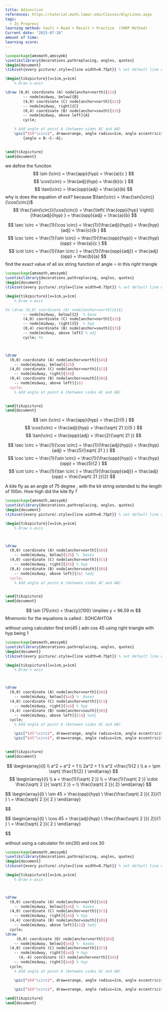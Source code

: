 ```yaml
---
title: Adjunction
references: https://tutorial.math.lamar.edu/Classes/Alg/Lines.aspx
tags:
  - In_Progress
learning method: Vault + Read + Recall + Practice  (VRRP Method)
Current date: "2025-07-26"
amount of time: 
learning score:
---
```



```tikz
\usepackage{amsmath,amssymb}
\usetikzlibrary{decorations.pathreplacing, angles, quotes}
\begin{document}
\tikzset{every picture/.style={line width=0.75pt}} % set default line width

\begin{tikzpicture}[x=1cm,y=1cm]
    % Draw x-axis

\draw (0,0) coordinate (A) node[anchor=north]{$1$}
        -- node[midway, below]{B} 
        (4,0) coordinate (C) node[anchor=north]{$2$}
        -- node[midway, right]{C} 
        (0,4) coordinate (B) node[anchor=south]{$3$}
        -- node[midway, above left]{A} 
        cycle;

    % Add angle at point A (between sides AC and AB)
    \pic["$50^\circ$", draw=orange, angle radius=1cm, angle eccentricity=1.2] 
        {angle = B--C--A};

 
\end{tikzpicture}
\end{document}

```


we define the funciton  
$$
\sin (\circ)  =  \frac{app}{hyp}   = \frac{a}{c }
$$
$$
 \cos(\circ)   =  \frac{adj}{hyp} = \frac{b}{c }
$$
$$
 \tan(\circ)  =   \frac{opp}{adj} =  \frac{a}{b}
$$
why is does the equation of exit? 
because $\tan(\circ) =  \frac{\sin(\circ)}{\cos(\circ)}$  
$$
\frac{\sin(\circ)}{\cos(\circ)}  =  \frac{\left( \frac{opp}{hyp} \right)}{\frac{adj}{hyp} }   =   \frac{opp}{adj} =  \frac{a}{b}
$$

$$
 \sec \circ   = \frac{1}{\cos \circ} =  \frac{1}{\frac{adj}{hyp}}   = \frac{hyp}{adj} =  \frac{c}{b }
$$
$$
 \csc \circ  =  \frac{1}{\sin \circ}   =  \frac{1}{\frac{opp}{hyp}}  =  \frac{hyp}{opp} =  \frac{a}{c  }
$$
$$
\cot \circ = \frac{1}{\tan \circ }  = \frac{1}{\frac{opp}{adj}}  = \frac{adj}{opp}  = \frac{b}{a} 
$$
find the exact value of all six string function of angle $\circ$ in this right triangle  


```tikz
\usepackage{amsmath,amssymb}
\usetikzlibrary{decorations.pathreplacing, angles, quotes}
\begin{document}
\tikzset{every picture/.style={line width=0.75pt}} % set default line width

\begin{tikzpicture}[x=1cm,y=1cm]
    % Draw x-axis

%% \draw (0,0) coordinate (A) node[anchor=north]{$1$}
        -- node[midway, below]{2}  % base 
        (4,0) coordinate (C) node[anchor=north]{$2$}
        -- node[midway, right]{5}  % hyp 
        (0,4) coordinate (B) node[anchor=south]{$3$}
        -- node[midway, above left] % adj 
        cycle; %%



\draw 
  (0,0) coordinate (A) node[anchor=north]{$A$}
    -- node[midway, below]{$2$} 
  (4,0) coordinate (C) node[anchor=north]{$C$}
    -- node[midway, right]{$5$} 
  (0,4) coordinate (B) node[anchor=south]{$B$}
    -- node[midway, above left]{$$} 
  cycle;
    % Add angle at point A (between sides AC and AB)

 
\end{tikzpicture}
\end{document}

```



$$
\sin (\circ)  =  \frac{app}{hyp}   = \frac{2}{5 }
$$
$$
 \cos(\circ)   =  \frac{adj}{hyp} = \frac{\sqrt{ 21 }}{5 }
$$
$$
 \tan(\circ)  =   \frac{opp}{adj} =  \frac{2}{\sqrt{ 21 }}
$$



$$
 \sec \circ   = \frac{1}{\cos \circ} =  \frac{1}{\frac{adj}{hyp}}   = \frac{hyp}{adj} =  \frac{5}{\sqrt{ 21 } }
$$
$$
 \csc \circ  =  \frac{1}{\sin \circ}   =  \frac{1}{\frac{opp}{hyp}}  =  \frac{hyp}{opp} =  \frac{5}{2  }
$$
$$
\cot \circ = \frac{1}{\tan \circ }  = \frac{1}{\frac{opp}{adj}}  = \frac{adj}{opp}  = \frac{\sqrt{ 21 }}{2} 
$$



A kite fly as an angle of  75 degree , with the kit string extended to the length of 100m. How high did the kite fly ? 

```tikz
\usepackage{amsmath,amssymb}
\usetikzlibrary{decorations.pathreplacing, angles, quotes}
\begin{document}
\tikzset{every picture/.style={line width=0.75pt}} % set default line width

\begin{tikzpicture}[x=1cm,y=1cm]
    % Draw x-axis



\draw 
  (0,0) coordinate (A) node[anchor=north]{$A$}
    -- node[midway, below]{$2$} %  bases 
  (4,0) coordinate (C) node[anchor=north]{$C$}
    -- node[midway, right]{$5$} % hyp 
  (0,4) coordinate (B) node[anchor=south]{$B$}
    -- node[midway, above left]{$$} %adj
  cycle;
    % Add angle at point A (between sides AC and AB)

 
\end{tikzpicture}
\end{document}

```



$$
\sin (75\circ)  =  \frac{y}{100}   \implies  y =   96.59 m 
$$
Mnemonic for the equations is called  : SOHCAHTOA 


without using calculator find sin(45 ) adn cos 45  using right triangle with hyp being 1  

```tikz
\usepackage{amsmath,amssymb}
\usetikzlibrary{decorations.pathreplacing, angles, quotes}
\begin{document}
\tikzset{every picture/.style={line width=0.75pt}} % set default line width

\begin{tikzpicture}[x=1cm,y=1cm]
    % Draw x-axis



\draw 
  (0,0) coordinate (A) node[anchor=north]{$A$}
    -- node[midway, below]{$a$} %  bases 
  (4,0) coordinate (C) node[anchor=north]{$C$}
    -- node[midway, right]{$a$} % hyp 
  (4,4) coordinate (B) node[anchor=south]{$B$}
    -- node[midway, above left]{$1$} %adj
  cycle;
    % Add angle at point A (between sides AC and AB)

    \pic["$45^\circ$", draw=orange, angle radius=1cm, angle eccentricity=1.2] {angle = C--A--B} ;
    \pic["$45^\circ$", draw=orange, angle radius=1cm, angle eccentricity=1.2] {angle = A--B--C};

 
\end{tikzpicture}
\end{document}

```

$$
 \begin{array}{l}  \\
a^2 +  a^2   =  1   \\
 2a^2  = 1   \\
a^2   =\frac{1}{2 }   \\
a = \pm  \sqrt{ \frac{1}{2} }
\end{array}
$$
$$
\begin{array}{l}  \\
a = \frac{1}{\sqrt{ 2 }}   \\
= \frac{1}{\sqrt{ 2 }}  \cdot  \frac{\sqrt{ 2 }}{ \sqrt{ 2 }}  = \\ \frac{\sqrt{ 2  }}{ 2}
\end{array}
$$

$$
\begin{array}{l} \\
\sin 45  =   \frac{opp}{hyp}  \\
\frac{\frac{\sqrt{ 2 }}{ 2}}{1 }   \\
 = \frac{\sqrt{ 2 }}{ 2 }
\end{array}

$$


$$
\begin{array}{l} \\
\cos  45  =   \frac{adj}{hyp}  \\
\frac{\frac{\sqrt{ 2 }}{ 2}}{1 }   \\
 = \frac{\sqrt{ 2 }}{ 2 }
\end{array}

$$



without  using a calculator fin  sin(30) and cos 30  


```tikz
\usepackage{amsmath,amssymb}
\usetikzlibrary{decorations.pathreplacing, angles, quotes}
\begin{document}
\tikzset{every picture/.style={line width=0.75pt}} % set default line width

\begin{tikzpicture}[x=1cm,y=1cm]
    % Draw x-axis



\draw 
  (0,0) coordinate (A) node[anchor=north]{$A$}
    -- node[midway, below]{$a$} %  bases 
  (4,0) coordinate (C) node[anchor=north]{$C$}
    -- node[midway, right]{$a$} % hyp 
  (4,4) coordinate (B) node[anchor=south]{$B$}
    -- node[midway, above left]{$1$} %adj 
  cycle; 
\draw 
     (0,0) coordinate (D) node[anchor=north]{$D$}
    -- node[midway, below]{$a$} %  bases  
  (4,0) coordinate (C) node[anchor=north]{$F$}
    -- node[midway, right]{$a$} % hyp  
      (4,-4) coordinate (C) node[anchor=north]{$G$}
    -- node[midway, right]{$a$} % hyp  
  cycle; 
    % Add angle at point A (between sides AC and AB)

    \pic["$60^\circ$", draw=orange, angle radius=1cm, angle eccentricity=1.2] {angle = C--A--B} ;

    \pic["$60^\circ$", draw=orange, angle radius=1cm, angle eccentricity=1.2] {angle = C--A--B} ;
 
\end{tikzpicture}
\end{document}

```
